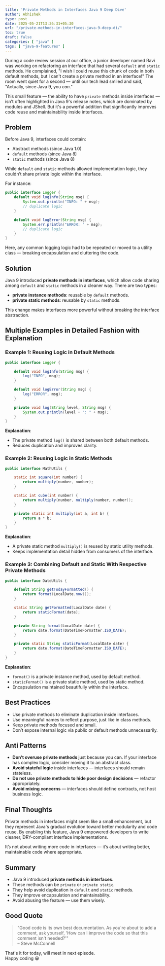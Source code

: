 ```yaml
---
title: 'Private Methods in Interfaces Java 9 Deep Dive'
author: Abhishek
type: post
date: 2025-05-21T13:36:31+05:30
url: "/private-methods-in-interfaces-java-9-deep-di/"
toc: true
draft: false
categories: [ "java" ]
tags: [ "java-9-features" ]
---
```


During a code review session at our office, a junior developer named Ravi was working on refactoring an interface that
had several `default` and `static` methods. He complained, "I wish I could reuse this chunk of code in both default
methods, but I can't create a private method in an interface!" The room went quiet for a second — until our tech lead
smiled and said, "Actually, since Java 9, you *can*."

This small feature — the ability to have `private` methods inside interfaces — isn’t often highlighted in Java 9's
release notes, which are dominated by modules and JShell. But it's a powerful addition that significantly improves code
reuse and maintainability inside interfaces.

## Problem

Before Java 9, interfaces could contain:

* Abstract methods (since Java 1.0)
* `default` methods (since Java 8)
* `static` methods (since Java 8)

While `default` and `static` methods allowed implementation logic, they couldn’t share private logic within the
interface.

For instance:

```java
public interface Logger {
    default void logInfo(String msg) {
        System.out.println("INFO: " + msg);
        // duplicate logic
    }

    default void logError(String msg) {
        System.err.println("ERROR: " + msg);
        // duplicate logic
    }
}
```

Here, any common logging logic had to be repeated or moved to a utility class — breaking encapsulation and cluttering
the code.

## Solution

Java 9 introduced **private methods in interfaces**, which allow code sharing among `default` and `static` methods in a
cleaner way. There are two types:

* **private instance methods**: reusable by `default` methods.
* **private static methods**: reusable by `static` methods.

This change makes interfaces more powerful without breaking the interface abstraction.

## Multiple Examples in Detailed Fashion with Explanation

### Example 1: Reusing Logic in Default Methods

```java
public interface Logger {

    default void logInfo(String msg) {
        log("INFO", msg);
    }

    default void logError(String msg) {
        log("ERROR", msg);
    }

    private void log(String level, String msg) {
        System.out.println(level + ": " + msg);
    }
}
```

**Explanation**:

* The private method `log()` is shared between both default methods.
* Reduces duplication and improves clarity.

### Example 2: Reusing Logic in Static Methods

```java
public interface MathUtils {

    static int square(int number) {
        return multiply(number, number);
    }

    static int cube(int number) {
        return multiply(number, multiply(number, number));
    }

    private static int multiply(int a, int b) {
        return a * b;
    }
}
```

**Explanation**:

* A private static method `multiply()` is reused by static utility methods.
* Keeps implementation detail hidden from consumers of the interface.

### Example 3: Combining Default and Static With Respective Private Methods

```java
public interface DateUtils {

    default String getTodayFormatted() {
        return format(LocalDate.now());
    }

    static String getFormatted(LocalDate date) {
        return staticFormat(date);
    }

    private String format(LocalDate date) {
        return date.format(DateTimeFormatter.ISO_DATE);
    }

    private static String staticFormat(LocalDate date) {
        return date.format(DateTimeFormatter.ISO_DATE);
    }
}
```

**Explanation**:

* `format()` is a private instance method, used by default method.
* `staticFormat()` is a private static method, used by static method.
* Encapsulation maintained beautifully within the interface.

## Best Practices

* Use private methods to eliminate duplication inside interfaces.
* Use meaningful names to reflect purpose, just like in class methods.
* Keep private methods focused and small.
* Don’t expose internal logic via public or default methods unnecessarily.

## Anti Patterns

* **Don’t overuse private methods** just because you can. If your interface has complex logic, consider moving it to an
  abstract class.
* **Avoid stateful logic** inside interfaces — interfaces should remain stateless.
* **Do not use private methods to hide poor design decisions** — refactor appropriately.
* **Avoid mixing concerns** — interfaces should define contracts, not host business logic.

## Final Thoughts

Private methods in interfaces might seem like a small enhancement, but they represent Java's gradual evolution toward
better modularity and code reuse. By enabling this feature, Java 9 empowered developers to write cleaner, DRY-compliant
interface implementations.

It’s not about writing more code in interfaces — it’s about writing better, maintainable code where appropriate.

## Summary

* Java 9 introduced **private methods in interfaces**.
* These methods can be `private` or `private static`.
* They help avoid duplication in `default` and `static` methods.
* They improve encapsulation and maintainability.
* Avoid abusing the feature — use them wisely.

## Good Quote

> "Good code is its own best documentation. As you're about to add a comment, ask yourself, 'How can I improve the code
> so that this comment isn't needed?'"   
> – Steve McConnell

That's it for today, will meet in next episode.  
Happy coding :grinning:
